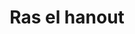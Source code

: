 ---
layout: recette
categories: [recettes]
hidden: true
lang: fr
title: Ras el hanout
type: base
ingredients: 
  - nom: cumin
    qte: 2
    unite: cuillères à café
  - nom: coriandre 
    qte: 1
    unite: cuillère à café
  - nom: cannelle
    qte: 0.5
    unite: cuillère à café
  - nom: muscade
    qte: 1
    unite: cuillère à café
  - nom: gingembre
    qte: 1
    unite: cuillère à café
  - nom: paprika
    qte: 2
    unite: cuillères à café
  - nom: curcuma
    qte: 1
    unite: cuillère à café
  - nom: sel
    qte: 2
    unite: cuillères à café
etapes:
  - label: Préparation
    details:
      - Tout doit être en poudre
      - Tout mélanger
---